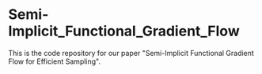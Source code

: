 # Semi-Implicit_Functional_Gradient_Flow
This is the code repository for our paper "Semi-Implicit Functional Gradient Flow for Efficient Sampling".
